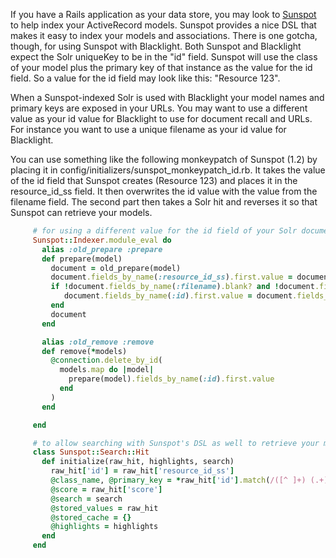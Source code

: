 If you have a Rails application as your data store, you may look to [Sunspot](http://outoftime.github.com/sunspot/) to help index your ActiveRecord models. Sunspot provides a nice DSL that makes it easy to index your models and associations. There is one gotcha, though, for using Sunspot with Blacklight. Both Sunspot and Blacklight expect the Solr uniqueKey to be in the "id" field. Sunspot will use the class of your model plus the primary key of that instance as the value for the id field. So a value for the id field may look like this: "Resource 123". 

When a Sunspot-indexed Solr is used with Blacklight your model names and primary keys are exposed in your URLs. You may want to use a different value as your id value for Blacklight to use for document recall and URLs. For instance you want to use a unique filename as your id value for Blacklight.  

You can use something like the following monkeypatch of Sunspot (1.2) by placing it in config/initializers/sunspot_monkeypatch_id.rb. It takes the value of the id field that Sunspot creates (Resource 123) and places it in the resource_id_ss field. It then overwrites the id value with the value from the filename field. The second part then takes a Solr hit and reverses it so that Sunspot can retrieve your models.

```ruby
     # for using a different value for the id field of your Solr documents
     Sunspot::Indexer.module_eval do
       alias :old_prepare :prepare
       def prepare(model)
         document = old_prepare(model)
         document.fields_by_name(:resource_id_ss).first.value = document.fields_by_name(:id).first.value
         if !document.fields_by_name(:filename).blank? and !document.fields_by_name(:filename).first.blank?
            document.fields_by_name(:id).first.value = document.fields_by_name(:filename).first.value
         end
         document
       end

       alias :old_remove :remove  
       def remove(*models)
         @connection.delete_by_id(
           models.map do |model| 
             prepare(model).fields_by_name(:id).first.value
           end
         )
       end

     end

     # to allow searching with Sunspot's DSL as well to retrieve your models
     class Sunspot::Search::Hit
       def initialize(raw_hit, highlights, search) 
         raw_hit['id'] = raw_hit['resource_id_ss']
         @class_name, @primary_key = *raw_hit['id'].match(/([^ ]+) (.+)/)[1..2]
         @score = raw_hit['score']
         @search = search
         @stored_values = raw_hit
         @stored_cache = {}
         @highlights = highlights
       end
     end
```



